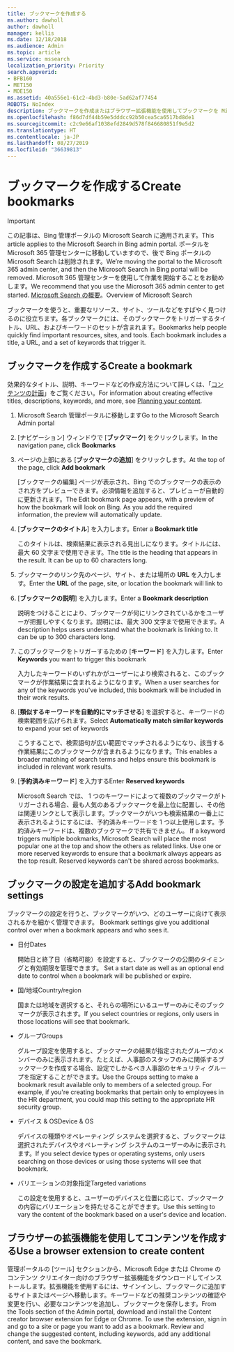 ```yaml
---
title: ブックマークを作成する
ms.author: dawholl
author: dawholl
manager: kellis
ms.date: 12/18/2018
ms.audience: Admin
ms.topic: article
ms.service: mssearch
localization_priority: Priority
search.appverid:
- BFB160
- MET150
- MOE150
ms.assetid: 40a556e1-61c2-4bd3-b80e-5ad62af77454
ROBOTS: NoIndex
description: ブックマークを作成またはブラウザー拡張機能を使用してブックマークを Microsoft Search 作業結果へ追加します。
ms.openlocfilehash: f86d7df44b59e5dddcc92b50cea5ca6517bd8de1
ms.sourcegitcommit: c2c9e66af1038efd2849d578f846680851f9e5d2
ms.translationtype: HT
ms.contentlocale: ja-JP
ms.lasthandoff: 08/27/2019
ms.locfileid: "36639813"
---
```

# <a name="create-bookmarks"></a><span data-ttu-id="b97b3-103">ブックマークを作成する</span><span class="sxs-lookup"><span data-stu-id="b97b3-103">Create bookmarks</span></span>

> [!IMPORTANT]
> <span data-ttu-id="b97b3-104">この記事は、Bing 管理ポータルの Microsoft Search に適用されます。</span><span class="sxs-lookup"><span data-stu-id="b97b3-104">This article applies to the Microsoft Search in Bing admin portal.</span></span> <span data-ttu-id="b97b3-105">ポータルを Microsoft 365 管理センターに移動していますので、後で Bing ポータルの Microsoft Search は削除されます。</span><span class="sxs-lookup"><span data-stu-id="b97b3-105">We’re moving the portal to the Microsoft 365 admin center, and then the Microsoft Search in Bing portal will be removed.</span></span> <span data-ttu-id="b97b3-106">Microsoft 365 管理センターを使用して作業を開始することをお勧めします。</span><span class="sxs-lookup"><span data-stu-id="b97b3-106">We recommend that you use the Microsoft 365 admin center to get started.</span></span> <span data-ttu-id="b97b3-107">[Microsoft Search の概要](overview-microsoft-search.md)。</span><span class="sxs-lookup"><span data-stu-id="b97b3-107">Overview of Microsoft Search</span></span>
    
<span data-ttu-id="b97b3-p102">ブックマークを使うと、重要なリソース、サイト、ツールなどをすばやく見つけるのに役立ちます。各ブックマークには、そのブックマークをトリガーするタイトル、URL、およびキーワードのセットが含まれます。</span><span class="sxs-lookup"><span data-stu-id="b97b3-p102">Bookmarks help people quickly find important resources, sites, and tools. Each bookmark includes a title, a URL, and a set of keywords that trigger it.</span></span>
  
## <a name="create-a-bookmark"></a><span data-ttu-id="b97b3-110">ブックマークを作成する</span><span class="sxs-lookup"><span data-stu-id="b97b3-110">Create a bookmark</span></span>

<span data-ttu-id="b97b3-111">効果的なタイトル、説明、キーワードなどの作成方法について詳しくは、「[コンテンツの計画](plan-your-content.md)」をご覧ください。</span><span class="sxs-lookup"><span data-stu-id="b97b3-111">For information about creating effective titles, descriptions, keywords, and more, see [Planning your content](plan-your-content.md).</span></span>
  
1. <span data-ttu-id="b97b3-112">Microsoft Search 管理ポータルに移動します</span><span class="sxs-lookup"><span data-stu-id="b97b3-112">Go to the Microsoft Search Admin portal</span></span>
    
2. <span data-ttu-id="b97b3-113">[ナビゲーション] ウィンドウで [**ブックマーク**] をクリックします。</span><span class="sxs-lookup"><span data-stu-id="b97b3-113">In the navigation pane, click **Bookmarks**</span></span>
    
3. <span data-ttu-id="b97b3-114">ページの上部にある [**ブックマークの追加**] をクリックします。</span><span class="sxs-lookup"><span data-stu-id="b97b3-114">At the top of the page, click **Add bookmark**</span></span>
    
    <span data-ttu-id="b97b3-p103">[ブックマークの編集] ページが表示され、Bing でのブックマークの表示のされ方をプレビューできます。必須情報を追加すると、プレビューが自動的に更新されます。</span><span class="sxs-lookup"><span data-stu-id="b97b3-p103">The Edit bookmark page appears, with a preview of how the bookmark will look on Bing. As you add the required information, the preview will automatically update.</span></span>
    
4. <span data-ttu-id="b97b3-117">[**ブックマークのタイトル**] を入力します。</span><span class="sxs-lookup"><span data-stu-id="b97b3-117">Enter a **Bookmark title**</span></span>
    
    <span data-ttu-id="b97b3-p104">このタイトルは、検索結果に表示される見出しになります。タイトルには、最大 60 文字まで使用できます。</span><span class="sxs-lookup"><span data-stu-id="b97b3-p104">The title is the heading that appears in the result. It can be up to 60 characters long.</span></span>
    
5. <span data-ttu-id="b97b3-120">ブックマークのリンク先のページ、サイト、または場所の **URL** を入力します。</span><span class="sxs-lookup"><span data-stu-id="b97b3-120">Enter the **URL** of the page, site, or location the bookmark will link to</span></span> 
    
6. <span data-ttu-id="b97b3-121">[**ブックマークの説明**] を入力します。</span><span class="sxs-lookup"><span data-stu-id="b97b3-121">Enter a **Bookmark description**</span></span>
    
    <span data-ttu-id="b97b3-p105">説明をつけることにより、ブックマークが何にリンクされているかをユーザーが把握しやすくなります。説明には、最大 300 文字まで使用できます。</span><span class="sxs-lookup"><span data-stu-id="b97b3-p105">A description helps users understand what the bookmark is linking to. It can be up to 300 characters long.</span></span>
    
7. <span data-ttu-id="b97b3-124">このブックマークをトリガーするための [**キーワード**] を入力します。</span><span class="sxs-lookup"><span data-stu-id="b97b3-124">Enter **Keywords** you want to trigger this bookmark</span></span> 
    
    <span data-ttu-id="b97b3-125">入力したキーワードのいずれかがユーザーにより検索されると、このブックマークが作業結果に含まれるようになります。</span><span class="sxs-lookup"><span data-stu-id="b97b3-125">When a user searches for any of the keywords you've included, this bookmark will be included in their work results.</span></span>
    
8. <span data-ttu-id="b97b3-126">[**類似するキーワードを自動的にマッチさせる**] を選択すると、キーワードの検索範囲を広げられます。</span><span class="sxs-lookup"><span data-stu-id="b97b3-126">Select **Automatically match similar keywords** to expand your set of keywords</span></span> 
    
    <span data-ttu-id="b97b3-127">こうすることで、検索語句が広い範囲でマッチされるようになり、該当する作業結果にこのブックマークが含まれるようになります。</span><span class="sxs-lookup"><span data-stu-id="b97b3-127">This enables a broader matching of search terms and helps ensure this bookmark is included in relevant work results.</span></span>
    
9. <span data-ttu-id="b97b3-128">[**予約済みキーワード**] を入力する</span><span class="sxs-lookup"><span data-stu-id="b97b3-128">Enter **Reserved keywords**</span></span>
    
    <span data-ttu-id="b97b3-p106">Microsoft Search では、 1 つのキーワードによって複数のブックマークがトリガーされる場合、最も人気のあるブックマークを最上位に配置し、その他は関連リンクとして表示します。ブックマークがいつも検索結果の一番上に表示されるようにするには、予約済みキーワードを 1 つ以上使用します。予約済みキーワードは、複数のブックマークで共有できません。 </span><span class="sxs-lookup"><span data-stu-id="b97b3-p106">If a keyword triggers multiple bookmarks, Microsoft Search will place the most popular one at the top and show the others as related links. Use one or more reserved keywords to ensure that a bookmark always appears as the top result. Reserved keywords can't be shared across bookmarks.</span></span>
    
## <a name="add-bookmark-settings"></a><span data-ttu-id="b97b3-132">ブックマークの設定を追加する</span><span class="sxs-lookup"><span data-stu-id="b97b3-132">Add bookmark settings</span></span>

<span data-ttu-id="b97b3-133">ブックマークの設定を行うと、ブックマークがいつ、どのユーザーに向けて表示されるかを細かく管理できます。 </span><span class="sxs-lookup"><span data-stu-id="b97b3-133">Bookmark settings give you additional control over when a bookmark appears and who sees it.</span></span>
  
- <span data-ttu-id="b97b3-134">日付</span><span class="sxs-lookup"><span data-stu-id="b97b3-134">Dates</span></span>
    
    <span data-ttu-id="b97b3-135">開始日と終了日（省略可能）を設定すると、ブックマークの公開のタイミングと有効期限を管理できます。 </span><span class="sxs-lookup"><span data-stu-id="b97b3-135">Set a start date as well as an optional end date to control when a bookmark will be published or expire.</span></span> 
    
- <span data-ttu-id="b97b3-136">国/地域</span><span class="sxs-lookup"><span data-stu-id="b97b3-136">Country/region</span></span>
    
    <span data-ttu-id="b97b3-137">国または地域を選択すると、それらの場所にいるユーザーのみにそのブックマークが表示されます。</span><span class="sxs-lookup"><span data-stu-id="b97b3-137">If you select countries or regions, only users in those locations will see that bookmark.</span></span>
    
- <span data-ttu-id="b97b3-138">グループ</span><span class="sxs-lookup"><span data-stu-id="b97b3-138">Groups</span></span>
    
    <span data-ttu-id="b97b3-p107">グループ設定を使用すると、ブックマークの結果が指定されたグループのメンバーのみに表示されます。たとえば、人事部のスタッフのみに関係するブックマークを作成する場合、設定でしかるべき人事部のセキュリティ グループを指定することができます。</span><span class="sxs-lookup"><span data-stu-id="b97b3-p107">Use the Groups setting to make a bookmark result available only to members of a selected group. For example, if you're creating bookmarks that pertain only to employees in the HR department, you could map this setting to the appropriate HR security group.</span></span>
    
- <span data-ttu-id="b97b3-141">デバイス &amp; OS</span><span class="sxs-lookup"><span data-stu-id="b97b3-141">Device &amp; OS</span></span>
    
    <span data-ttu-id="b97b3-142">デバイスの種類やオペレーティング システムを選択すると、ブックマークは選択されたデバイスやオペレーティング システムのユーザーのみに表示されます。</span><span class="sxs-lookup"><span data-stu-id="b97b3-142">If you select device types or operating systems, only users searching on those devices or using those systems will see that bookmark.</span></span>
    
- <span data-ttu-id="b97b3-143">バリエーションの対象指定</span><span class="sxs-lookup"><span data-stu-id="b97b3-143">Targeted variations</span></span>
    
    <span data-ttu-id="b97b3-144">この設定を使用すると、ユーザーのデバイスと位置に応じて、ブックマークの内容にバリエーションを持たせることができます。</span><span class="sxs-lookup"><span data-stu-id="b97b3-144">Use this setting to vary the content of the bookmark based on a user's device and location.</span></span>
    
## <a name="use-a-browser-extension-to-create-content"></a><span data-ttu-id="b97b3-145">ブラウザーの拡張機能を使用してコンテンツを作成する</span><span class="sxs-lookup"><span data-stu-id="b97b3-145">Use a browser extension to create content</span></span>

<span data-ttu-id="b97b3-p108">管理ポータルの [ツール] セクションから、Microsoft Edge または Chrome のコンテンツ クリエイター向けのブラウザー拡張機能をダウンロードしてインストールします。拡張機能を使用するには、サインインし、ブックマークに追加するサイトまたはページへ移動します。キーワードなどの推奨コンテンツの確認や変更を行い、必要なコンテンツを追加し、ブックマークを保存します。</span><span class="sxs-lookup"><span data-stu-id="b97b3-p108">From the Tools section of the Admin portal, download and install the Content creator browser extension for Edge or Chrome. To use the extension, sign in and go to a site or page you want to add as a bookmark. Review and change the suggested content, including keywords, add any additional content, and save the bookmark.</span></span>